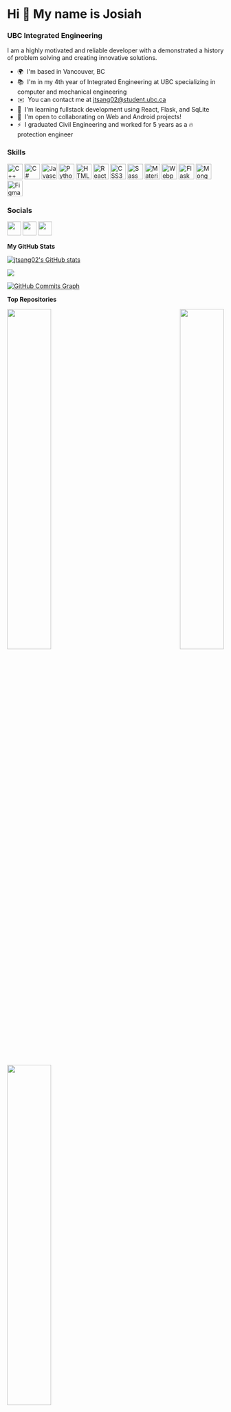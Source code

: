 Hi 👋 My name is Josiah
=======================

### UBC Integrated Engineering

I am a highly motivated and reliable developer with a demonstrated a history of problem solving and creating innovative solutions.

*   🌍  I'm based in Vancouver, BC
*   📚  I'm in my 4th year of Integrated Engineering at UBC specializing in computer and mechanical engineering
*   ✉️  You can contact me at [jtsang02@student.ubc.ca](mailto:jtsang02@student.ubc.ca)
*   🧠  I'm learning fullstack development using React, Flask, and SqLite
*   🤝  I'm open to collaborating on Web and Android projects!
*   ⚡  I graduated Civil Engineering and worked for 5 years as a 🔥 protection engineer 


### Skills

<p align="left">
<a href="https://docs.microsoft.com/en-us/cpp/?view=msvc-170" target="_blank" rel="noreferrer"><img src="https://raw.githubusercontent.com/danielcranney/readme-generator/main/public/icons/skills/cplusplus-colored.svg" width="36" height="36" alt="C++" /></a>
<a href="https://docs.microsoft.com/en-us/dotnet/csharp/" target="_blank" rel="noreferrer"><img src="https://raw.githubusercontent.com/danielcranney/readme-generator/main/public/icons/skills/csharp-colored.svg" width="36" height="36" alt="C#" /></a>
<a href="https://developer.mozilla.org/en-US/docs/Web/JavaScript" target="_blank" rel="noreferrer"><img src="https://raw.githubusercontent.com/danielcranney/readme-generator/main/public/icons/skills/javascript-colored.svg" width="36" height="36" alt="Javascript" /></a>
<a href="https://www.python.org/" target="_blank" rel="noreferrer"><img src="https://raw.githubusercontent.com/danielcranney/readme-generator/main/public/icons/skills/python-colored.svg" width="36" height="36" alt="Python" /></a>
<a href="https://developer.mozilla.org/en-US/docs/Glossary/HTML5" target="_blank" rel="noreferrer"><img src="https://raw.githubusercontent.com/danielcranney/readme-generator/main/public/icons/skills/html5-colored.svg" width="36" height="36" alt="HTML5" /></a>
<a href="https://reactjs.org/" target="_blank" rel="noreferrer"><img src="https://raw.githubusercontent.com/danielcranney/readme-generator/main/public/icons/skills/react-colored.svg" width="36" height="36" alt="React" /></a>
<a href="https://www.w3.org/TR/CSS/#css" target="_blank" rel="noreferrer"><img src="https://raw.githubusercontent.com/danielcranney/readme-generator/main/public/icons/skills/css3-colored.svg" width="36" height="36" alt="CSS3" /></a>
<a href="https://sass-lang.com/" target="_blank" rel="noreferrer"><img src="https://raw.githubusercontent.com/danielcranney/readme-generator/main/public/icons/skills/sass-colored.svg" width="36" height="36" alt="Sass" /></a>
<a href="https://mui.com/" target="_blank" rel="noreferrer"><img src="https://raw.githubusercontent.com/danielcranney/readme-generator/main/public/icons/skills/materialui-colored.svg" width="36" height="36" alt="Material UI" /></a>
<a href="https://webpack.js.org/" target="_blank" rel="noreferrer"><img src="https://raw.githubusercontent.com/danielcranney/readme-generator/main/public/icons/skills/webpack-colored.svg" width="36" height="36" alt="Webpack" /></a>
<a href="https://flask.palletsprojects.com/en/2.0.x/" target="_blank" rel="noreferrer"><img src="https://raw.githubusercontent.com/danielcranney/readme-generator/main/public/icons/skills/flask-colored-dark.svg" width="36" height="36" alt="Flask" /></a>
<a href="https://www.mongodb.com/" target="_blank" rel="noreferrer"><img src="https://raw.githubusercontent.com/danielcranney/readme-generator/main/public/icons/skills/mongodb-colored.svg" width="36" height="36" alt="MongoDB" /></a>
<a href="https://www.figma.com/" target="_blank" rel="noreferrer"><img src="https://raw.githubusercontent.com/danielcranney/readme-generator/main/public/icons/skills/figma-colored.svg" width="36" height="36" alt="Figma" /></a>
</p>

### Socials

<p align="left"> <a href="https://www.github.com/jtsang02" target="_blank" rel="noreferrer"><img src="https://raw.githubusercontent.com/danielcranney/readme-generator/main/public/icons/socials/github-dark.svg" width="32" height="32" /></a> <a href="http://www.instagram.com/josiah.tsang" target="_blank" rel="noreferrer"><img src="https://raw.githubusercontent.com/danielcranney/readme-generator/main/public/icons/socials/instagram.svg" width="32" height="32" /></a> <a href="https://www.linkedin.com/in/josiah-tsang-jt02/" target="_blank" rel="noreferrer"><img src="https://raw.githubusercontent.com/danielcranney/readme-generator/main/public/icons/socials/linkedin.svg" width="32" height="32" /></a></p>

<b>My GitHub Stats</b>

<a href="http://www.github.com/jtsang02"><img src="https://github-readme-stats.vercel.app/api?username=jtsang02&show_icons=true&hide=&count_private=true&title_color=6366f1&text_color=ffffff&icon_color=14b8a6&bg_color=0f172a&hide_border=true&show_icons=true" alt="jtsang02's GitHub stats" /></a>

<a href="http://www.github.com/jtsang02"><img src="https://github-readme-streak-stats.herokuapp.com/?user=jtsang02&stroke=ffffff&background=0f172a&ring=6366f1&fire=6366f1&currStreakNum=ffffff&currStreakLabel=6366f1&sideNums=ffffff&sideLabels=ffffff&dates=ffffff&hide_border=true" /></a>

<a href="http://www.github.com/jtsang02"><img src="https://activity-graph.herokuapp.com/graph?username=jtsang02&bg_color=0f172a&color=ffffff&line=14b8a6&point=ffffff&area_color=0f172a&area=true&hide_border=true&custom_title=GitHub%20Commits%20Graph" alt="GitHub Commits Graph" /></a>


<b>Top Repositories</b>

<div width="100%" align="center"><a href="https://github.com/jtsang02/ScorePort" align="left"><img align="left" width="45%" src="https://github-readme-stats.vercel.app/api/pin/?username=jtsang02&repo=ScorePort&title_color=6366f1&text_color=ffffff&icon_color=14b8a6&bg_color=0f172a&hide_border=true&locale=en" /></a><a href="https://github.com/jtsang02/spatial-calc-js" align="right"><img align="right" width="45%" src="https://github-readme-stats.vercel.app/api/pin/?username=jtsang02&repo=spatial-calc-js&title_color=6366f1&text_color=ffffff&icon_color=14b8a6&bg_color=0f172a&hide_border=true&locale=en" /></a></div><br /><br /><br /><br /><br /><br /><br />

<br /><br /><br /><br /><br />

<div width="100%" align="center"><a href="https://github.com/jtsang02/react-mult-table" align="left"><img align="left" width="45%" src="https://github-readme-stats.vercel.app/api/pin/?username=jtsang02&repo=react-mult-table&title_color=6366f1&text_color=ffffff&icon_color=14b8a6&bg_color=0f172a&hide_border=true&locale=en" />
